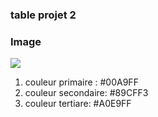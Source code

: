 ### table projet 2

### Image
<img src="./img/tabDesign.jpeg" >

1. couleur primaire : #00A9FF
2. couleur secondaire: #89CFF3 
3. couleur tertiare: #A0E9FF